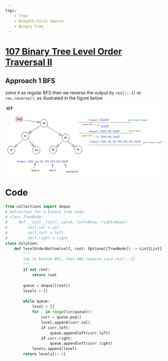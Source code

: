 ```yaml
---
tags:
    - Tree
    - Breadth-First Search
    - Binary Tree
---
```


# [107 Binary Tree Level Order Traversal II](https://leetcode.com/problems/binary-tree-level-order-traversal-ii/description/)


## Approach 1 BFS


solve it as regular BFS then we reverse the output by `res[::-1]` or `res.reverse()`, as illustrated in the figure below


![](./assets/107.excalidraw.png)


# Code

```python
from collections import deque
# Definition for a binary tree node.
# class TreeNode:
#     def __init__(self, val=0, left=None, right=None):
#         self.val = val
#         self.left = left
#         self.right = right
class Solution:
    def levelOrderBottom(self, root: Optional[TreeNode]) -> List[List[int]]:
        """
        top to bottom BFS, then UNO reverse card res[::-1]
        """
        if not root:
            return root

        queue = deque([root])
        levels = []
        
        while queue:
            level = []
            for _ in range(len(queue)):
                curr = queue.pop()
                level.append(curr.val)
                if curr.left:
                    queue.appendleft(curr.left)
                if curr.right:
                    queue.appendleft(curr.right)
            levels.append(level)
        return levels[::-1] 
```
